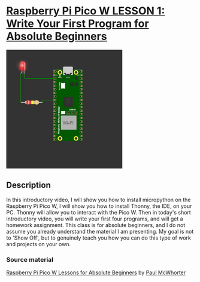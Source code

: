 # [Raspberry Pi Pico W LESSON 1: Write Your First Program for Absolute Beginners](https://www.youtube.com/watch?v=SL4_oU9t8Ss&list=PLGs0VKk2DiYz8js1SJog21cDhkBqyAhC5&index=1)

![PiPico W LED](https://github.com/ikostan/pico/blob/master/lessons/lesson_1/wokwi_pi_pico_w_led.gif)

## Description

In this introductory video, I will show you how to install micropython on the Raspberry
Pi Pico W, I will show you how to install Thonny, the IDE, on your PC. Thonny will 
allow you to interact with the Pico W. Then in today's short introductory video,
you will write your first four programs, and will get a homework assignment. This
class is for absolute beginners, and I do not assume you already understand the
material I am presenting. My goal is not to 'Show Off', but to genuinely teach you
how you can do this type of work and projects on your own.

### Source material

[Raspberry Pi Pico W Lessons for Absolute Beginners](https://www.youtube.com/playlist?list=PLGs0VKk2DiYz8js1SJog21cDhkBqyAhC5)
by [Paul McWhorter](https://www.youtube.com/c/mcwhorpj/playlists)
